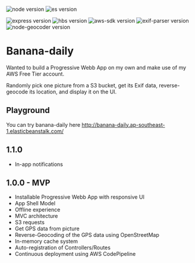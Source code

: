 ![node version](https://img.shields.io/badge/node->=10.15-green.svg) ![es version](https://img.shields.io/badge/ES-6-yellow.svg)

![express version](https://img.shields.io/badge/express-4.16.0-red.svg?style=plastic&logo=npm) ![hbs version](https://img.shields.io/badge/hbs-4.0.1-red.svg?style=plastic&logo=npm) ![aws-sdk version](https://img.shields.io/badge/aws--sdk-2.446.0-red.svg?style=plastic&logo=npm) ![exif-parser version](https://img.shields.io/badge/exif--parser-0.1.12-red.svg?style=plastic&logo=npm) ![node-geocoder version](https://img.shields.io/badge/node--geocoder-3.22.0-red.svg?style=plastic&logo=npm)

# Banana-daily

Wanted to build a Progressive Webb App on my own and make use of my AWS Free Tier account.

Randomly pick one picture from a S3 bucket, get its Exif data, reverse-geocode its location, and display it on the UI.

## Playground

You can try banana-daily here http://banana-daily.ap-southeast-1.elasticbeanstalk.com/

## 1.1.0

- In-app notifications

## 1.0.0 - MVP

- Installable Progressive Webb App with responsive UI
- App Shell Model
- Offline experience
- MVC architecture
- S3 requests
- Get GPS data from picture
- Reverse-Geocoding of the GPS data using OpenStreetMap
- In-memory cache system
- Auto-registration of Controllers/Routes
- Continuous deployment using AWS CodePipeline
